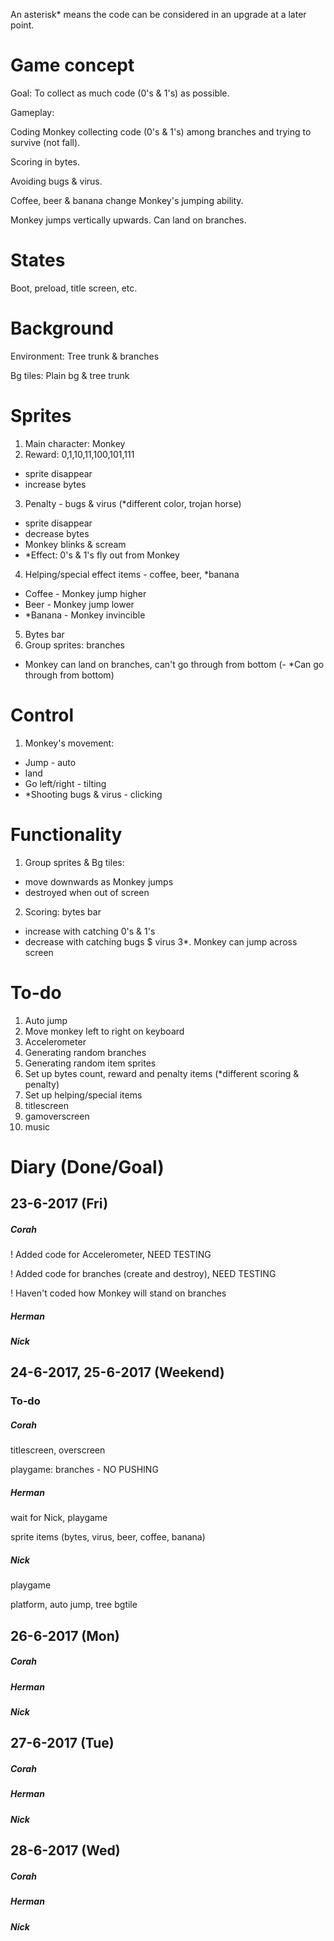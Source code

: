An asterisk* means the code can be considered in an upgrade at a later point.

# Game concept
Goal: To collect as much code (0's & 1's) as possible.

Gameplay:

Coding Monkey collecting code (0's & 1's) among branches and trying to survive (not fall).

Scoring in bytes.

Avoiding bugs & virus.

Coffee, beer & banana change Monkey's jumping ability.

Monkey jumps vertically upwards. Can land on branches.

# States
Boot, preload, title screen, etc.

# Background
Environment: Tree trunk & branches

Bg tiles: Plain bg & tree trunk

# Sprites
1. Main character: Monkey
2. Reward: 0,1,10,11,100,101,111
  - sprite disappear
  - increase bytes
3. Penalty - bugs & virus (\*different color, trojan horse)
  - sprite disappear
  - decrease bytes
  - Monkey blinks & scream
  - \*Effect: 0's & 1's fly out from Monkey
4. Helping/special effect items - coffee, beer, \*banana
  - Coffee - Monkey jump higher
  - Beer - Monkey jump lower
  - \*Banana - Monkey invincible
5. Bytes bar
6. Group sprites: branches
  - Monkey can land on branches, can't go through from bottom
  (- \*Can go through from bottom)

# Control
1. Monkey's movement:
  - Jump - auto
  - land
  - Go left/right - tilting
  - \*Shooting bugs & virus - clicking

# Functionality
1. Group sprites & Bg tiles:
  - move downwards as Monkey jumps
  - destroyed when out of screen
2. Scoring: bytes bar
  - increase with catching 0's & 1's
  - decrease with catching bugs $ virus
3\*. Monkey can jump across screen

# To-do
1. Auto jump
2. Move monkey left to right on keyboard
3. Accelerometer
4. Generating random branches
5. Generating random item sprites
6. Set up bytes count, reward and penalty items (\*different scoring & penalty)
7. Set up helping/special items
8. titlescreen
9. gamoverscreen
10. music

# Diary (Done/Goal)
## 23-6-2017 (Fri)
##### Corah
! Added code for Accelerometer, NEED TESTING

! Added code for branches (create and destroy), NEED TESTING

! Haven't coded how Monkey will stand on branches

##### Herman
##### Nick

## 24-6-2017, 25-6-2017 (Weekend)
### To-do
##### Corah

titlescreen, overscreen

playgame: branches - NO PUSHING

##### Herman
wait for Nick, playgame

sprite items (bytes, virus, beer, coffee, banana)
##### Nick
playgame

platform, auto jump, tree bgtile

## 26-6-2017 (Mon)
##### Corah
##### Herman
##### Nick

## 27-6-2017 (Tue)
##### Corah
##### Herman
##### Nick

## 28-6-2017 (Wed)
##### Corah
##### Herman
##### Nick
